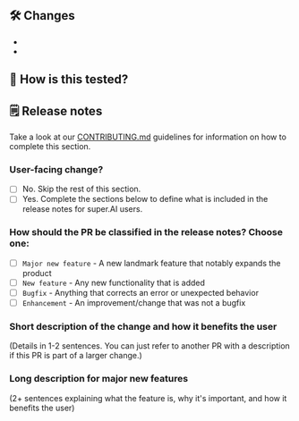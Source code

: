 ## 🛠 Changes
-
-

## 🧪 How is this tested?


## 🗒️ Release notes

Take a look at our [CONTRIBUTING.md](TBD) guidelines for information on how to complete this section.

### User-facing change?
- [ ] No. Skip the rest of this section.
- [ ] Yes. Complete the sections below to define what is included in the release notes for super.AI users.

### How should the PR be classified in the release notes? Choose one:

- [ ] `Major new feature` - A new landmark feature that notably expands the product 
- [ ] `New feature` - Any new functionality that is added
- [ ] `Bugfix` - Anything that corrects an error or unexpected behavior
- [ ] `Enhancement` - An improvement/change that was not a bugfix

### Short description of the change and how it benefits the user

(Details in 1-2 sentences. You can just refer to another PR with a description if this PR is part of a larger change.)

### Long description for major new features

(2+ sentences explaining what the feature is, why it's important, and how it benefits the user)
